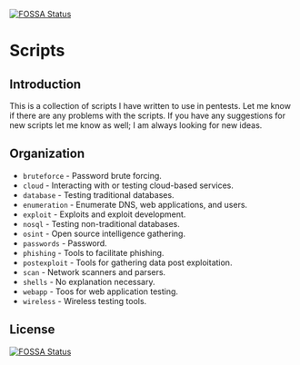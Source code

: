 [![FOSSA Status](https://app.fossa.com/api/projects/git%2Bgithub.com%2FscottybearBear%2Fscripts.svg?type=shield)](https://app.fossa.com/projects/git%2Bgithub.com%2FscottybearBear%2Fscripts?ref=badge_shield)

Scripts
=======

Introduction
------------
This is a collection of scripts I have written to use in pentests. Let me know if there are any problems with the scripts. If you have any suggestions for new scripts let me know as well; I am always looking for new ideas.

Organization
------------
* `bruteforce` - Password brute forcing.
* `cloud` - Interacting with or testing cloud-based services.
* `database` - Testing traditional databases.
* `enumeration` - Enumerate DNS, web applications, and users.
* `exploit` - Exploits and exploit development.
* `nosql` - Testing non-traditional databases.
* `osint` - Open source intelligence gathering.
* `passwords` - Password.
* `phishing` - Tools to facilitate phishing.
* `postexploit` - Tools for gathering data post exploitation.
* `scan` - Network scanners and parsers.
* `shells` - No explanation necessary.
* `webapp` - Toos for web application testing.
* `wireless` - Wireless testing tools.


## License
[![FOSSA Status](https://app.fossa.com/api/projects/git%2Bgithub.com%2FscottybearBear%2Fscripts.svg?type=large)](https://app.fossa.com/projects/git%2Bgithub.com%2FscottybearBear%2Fscripts?ref=badge_large)